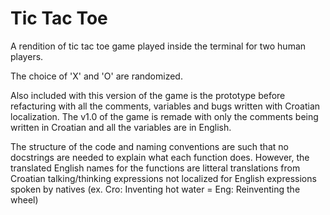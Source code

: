 # Tic Tac Toe

A rendition of tic tac toe game played inside the terminal for two human players. 

The choice of 'X' and 'O' are randomized. 

Also included with this version of the game is the prototype before refacturing with all the comments, variables and bugs written with Croatian localization. The v1.0 of the game is remade with only the comments being written in Croatian and all the variables are in English.

The structure of the code and naming conventions are such that no docstrings are needed to explain what each function does. However, the translated English names for the functions are litteral translations from Croatian talking/thinking expressions not localized for English expressions spoken by natives (ex. Cro: Inventing hot water = Eng: Reinventing the wheel)